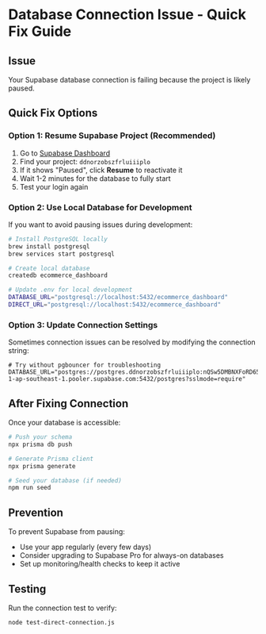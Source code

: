 # Database Connection Issue - Quick Fix Guide

## Issue
Your Supabase database connection is failing because the project is likely paused.

## Quick Fix Options

### Option 1: Resume Supabase Project (Recommended)
1. Go to [Supabase Dashboard](https://supabase.com/dashboard)
2. Find your project: `ddnorzobszfrluiiiplo`
3. If it shows "Paused", click **Resume** to reactivate it
4. Wait 1-2 minutes for the database to fully start
5. Test your login again

### Option 2: Use Local Database for Development
If you want to avoid pausing issues during development:

```bash
# Install PostgreSQL locally
brew install postgresql
brew services start postgresql

# Create local database
createdb ecommerce_dashboard

# Update .env for local development
DATABASE_URL="postgresql://localhost:5432/ecommerce_dashboard"
DIRECT_URL="postgresql://localhost:5432/ecommerce_dashboard"
```

### Option 3: Update Connection Settings
Sometimes connection issues can be resolved by modifying the connection string:

```env
# Try without pgbouncer for troubleshooting
DATABASE_URL="postgres://postgres.ddnorzobszfrluiiiplo:nQSw5DMBNXFoRD65@aws-1-ap-southeast-1.pooler.supabase.com:5432/postgres?sslmode=require"
```

## After Fixing Connection
Once your database is accessible:

```bash
# Push your schema
npx prisma db push

# Generate Prisma client
npx prisma generate

# Seed your database (if needed)
npm run seed
```

## Prevention
To prevent Supabase from pausing:
- Use your app regularly (every few days)
- Consider upgrading to Supabase Pro for always-on databases
- Set up monitoring/health checks to keep it active

## Testing
Run the connection test to verify:
```bash
node test-direct-connection.js
```